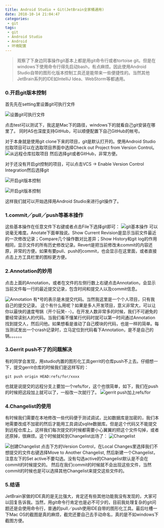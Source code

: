 ```yaml
---
title: Android Studio + Git(JetBrain全家桶通用)
date: 2018-10-14 21:04:47
categories:
 - git
tags:
 - git
 - Android Studio
 - Android
 - 环境配置
---
```

> 观察了下身边同事操作git基本上都是用git命令行或者tortoise git。但是在windows下使用命令行得先启动bash，有点麻烦。因此使用Android Studio自带的图形化版本控制工具还是能带来一些便捷性的。当然其他JetBrain系列的IDE如IntelliJ Idea、WebStorm等都通用。

### 0.开启git版本控制
首先先在setting里设置git可执行文件

![设置git可执行文件](https://upload-images.jianshu.io/upload_images/5586297-46c58ca16d4005d2.png?imageMogr2/auto-orient/strip%7CimageView2/2/w/1240)
<!-- more -->

点击test可以测试下，我这是Mac下的路径，windows下的就看自己git安装在哪里了。
同时AS也深度支持GitHub，可以顺便配置下自己GitHub的帐号。

对于本身就是使用git clone下来的项目，git是默认打开的。使用Android Studio拉取项目可以在选取项目界面中选择Check out Project from Version Control。
![从远程仓库拉取项目](https://upload-images.jianshu.io/upload_images/5586297-de559cbb712a90ed.png?imageMogr2/auto-orient/strip%7CimageView2/2/w/1240)
然后选择git或者GitHub，非常方便。

对于还没有开启git控制的项目，可以点击VCS -> Enable Version Control Integration然后选择git

![开启git版本控制](https://upload-images.jianshu.io/upload_images/5586297-21b4229956ce6e2c.png?imageMogr2/auto-orient/strip%7CimageView2/2/w/1240)

![开启git版本控制](https://upload-images.jianshu.io/upload_images/5586297-440e36551c396d43.png?imageMogr2/auto-orient/strip%7CimageView2/2/w/1240)

这样我们就可以开始选择用Android Studio来进行git操作了。

### 1.commit／pull／push等基本操作
这些基本操作在任意文件下右键或者点击File下选择git即可：
![git基本操作](https://upload-images.jianshu.io/upload_images/5586297-5400893c8c972a71.png?imageMogr2/auto-orient/strip%7CimageView2/2/w/1240)
可以说毫无难度。Anotate下面单独说。Show Current Revision是显示当前文件最近的一次修改记录；Compare几个操作数对比差异；Show History和git log的作用相同，显示文件的所有历史修改记录。Revert是把当前修改未commit的内容还原，非常的方便。如果有要pull、push的commit，也会显示在这里面，或者直接点击上方工具栏里的图标更方便。

### 2.Annotation的妙用
点击上面的Annotation，或者在文件的左侧行数上右键点击Annotation，会显示当前文件每一行的最近提交记录，包含时间和提交人以及commit信息。

![Annotation](https://upload-images.jianshu.io/upload_images/5586297-f8005869e4a532c1.png?imageMogr2/auto-orient/strip%7CimageView2/2/w/1240)
有*号的表示是未提交代码。当然我这里是一个个人项目，只有我自己的提交记录。
这个有什么用呢？如果是多人开发项目，意义非常大，可以让你以最快的速度甩锅（开个玩笑- -）。在开发人数非常多的时候，我们不可避免的要经常读别人的代码。当我们看不懂某行代码时就可以第一时间通过Annotation找到提交人，然后问他。如果想看是谁动了自己模块的代码，也是一样的简单。每当测试发出一个crash记录时，立马定位到代码看下Annotation，是不是自己的锅。。。。。。

### 3.Gerrit push不了的问题解决
有的同学会发现，用studio内置的图形化工具gerrit的仓库push不上去。仔细想一下，提交gerrit仓库的时候我们是这样写的：
```
git push origin HEAD:refs/for/xxxx
```
也就是说提交的远程分支上要加一个refs/for，这个也很简单，如下，我们在push的时候把这段加上就可以了，一般改一次就行了。
![gerrit push加上refs/for](https://upload-images.jianshu.io/upload_images/5586297-1a8e1760587d5fa8.png?imageMogr2/auto-orient/strip%7CimageView2/2/w/1240)

### 4.Changelist的使用
有时候我们需要在本地修改一些代码便于测试调试，比如数据库是加密的，我们本地需要改成不加密的然后才能用工具调试sqlite数据库。但是这个代码又不能提交到远程仓库上。这样我们每次提交的时候都需要小心翼翼的把这个文件勾掉，或者还原掉，很麻烦。这个时候就轮到Changelist出场了：
![Changelist](https://upload-images.jianshu.io/upload_images/5586297-2cf6b588acb0b9e6.png?imageMogr2/auto-orient/strip%7CimageView2/2/w/1240)

![创建Changelist](https://upload-images.jianshu.io/upload_images/5586297-a28d1094a32d361a.png?imageMogr2/auto-orient/strip%7CimageView2/2/w/1240)
点击下方的Version Control，在Local Changes里选择我们不想提交的文件右键选择Move to Another Changelist, 然后新建一个Changelist，注意左下的Set active不要勾选。没有勾选active的Changelist默认是不会在commit的时候提交的。
然后在我们commit的时候就不会出现这些文件，当然commit的时候也是可以选择其他Changelist来提交这些文件的。

### 5.结语
JetBrain家做的IDE真的是无比强大，肯定还有些其他功能我没有发现的，大家可以回复告诉我。当然，用git命令行肯定也是必不可少的，目前我处理复杂的git问题还是会使用命令行，普通的pull／push使用IDE自带的图形化工具。最后吐槽一下Mac OS的截图是真的麻烦，截完还要自己去手动命名，真的是不如windows下截图方便。
